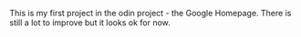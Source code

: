 This is my first project in the odin project - the Google Homepage. There is still a lot to improve but it looks ok for now.
